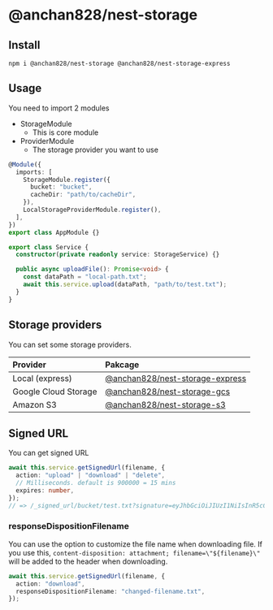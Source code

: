 # @anchan828/nest-storage

## Install

```shell
npm i @anchan828/nest-storage @anchan828/nest-storage-express
```

## Usage

You need to import 2 modules

- StorageModule
  - This is core module
- ProviderModule
  - The storage provider you want to use

```ts
@Module({
  imports: [
    StorageModule.register({
      bucket: "bucket",
      cacheDir: "path/to/cacheDir",
    }),
    LocalStorageProviderModule.register(),
  ],
})
export class AppModule {}
```

```ts
export class Service {
  constructor(private readonly service: StorageService) {}

  public async uploadFile(): Promise<void> {
    const dataPath = "local-path.txt";
    await this.service.upload(dataPath, "path/to/test.txt");
  }
}
```

## Storage providers

You can set some storage providers.

| Provider             | Pakcage                                                                                          |
| :------------------- | :----------------------------------------------------------------------------------------------- |
| Local (express)      | [@anchan828/nest-storage-express](https://www.npmjs.com/package/@anchan828/nest-storage-express) |
| Google Cloud Storage | [@anchan828/nest-storage-gcs](https://www.npmjs.com/package/@anchan828/nest-storage-gcs)         |
| Amazon S3            | [@anchan828/nest-storage-s3](https://www.npmjs.com/package/@anchan828/nest-storage-s3)           |

## Signed URL

You can get signed URL

```ts
await this.service.getSignedUrl(filename, {
  action: "upload" | "download" | "delete",
  // Milliseconds. default is 900000 = 15 mins
  expires: number,
});
// => /_signed_url/bucket/test.txt?signature=eyJhbGciOiJIUzI1NiIsInR5cCI6IkpXVCJ9.eyJhY3Rpb24iOiJ1cGxvYWQiLCJleHBpcmVzIjo5MDAwMDAsImJ1Y2tldCI6ImJ1Y2tldCIsImZpbGVuYW1lIjoidGVzdC50eHQiLCJpYXQiOjE1NzkzMjM2MTYsImV4cCI6MTU4MDIyMzYxNn0.iJfq01VBExCvlGhKcT8hQ9d2lGTLW4miiACX3sG5HO8
```

### responseDispositionFilename

You can use the option to customize the file name when downloading file.
If you use this, `content-disposition: attachment; filename=\"${filename}\"` will be added to the header when downloading.

```ts
await this.service.getSignedUrl(filename, {
  action: "download",
  responseDispositionFilename: "changed-filename.txt",
});
```
